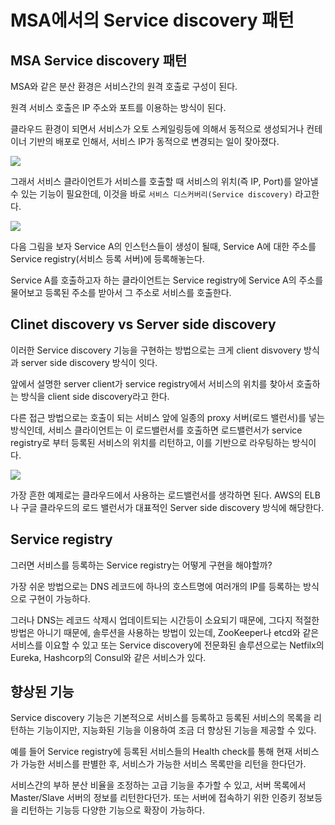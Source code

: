 # MSA에서의 Service discovery 패턴

## MSA Service discovery 패턴
MSA와 같은 분산 환경은 서비스간의 원격 호출로 구성이 된다.
  
원격 서비스 호출은 IP 주소와 포트를 이용하는 방식이 된다.
  
클라우드 환경이 되면서 서비스가 오토 스케일링등에 의해서 동적으로 생성되거나 컨테이너 기반의 배포로 인해서, 서비스 IP가 동적으로 변경되는 일이 잦아졌다.

![](https://img1.daumcdn.net/thumb/R1280x0/?scode=mtistory2&fname=https%3A%2F%2Ft1.daumcdn.net%2Fcfile%2Ftistory%2F99AD92335AD610DE16)

그래서 서비스 클라이언트가 서비스를 호출할 때 서비스의 위치(즉 IP, Port)를 알아낼 수 있는 기능이 필요한데, 이것을 바로 `서비스 디스커버리(Service discovery)` 라고한다.
  
![](https://img1.daumcdn.net/thumb/R1280x0/?scode=mtistory2&fname=https%3A%2F%2Ft1.daumcdn.net%2Fcfile%2Ftistory%2F99E912455AD610DE09)

다음 그림을 보자 Service A의 인스턴스들이 생성이 될때, Service A에 대한 주소를 Service registry(서비스 등록 서버)에 등록해놓는다.
  
Service A를 호출하고자 하는 클라이언트는 Service registry에 Service A의 주소를 물어보고 등록된 주소를 받아서 그 주소로 서비스를 호출한다.

## Clinet discovery vs Server side discovery
이러한 Service discovery 기능을 구현하는 방법으로는 크게 client disvovery 방식과 server side discovery 방식이 잇다.
  
앞에서 설명한 server client가 service registry에서 서비스의 위치를 찾아서 호출하는 방식을 client side discovery라고 한다.
  
다른 접근 방법으로는 호출이 되는 서비스 앞에 일종의 proxy 서버(로드 밸런서)를 넣는 방식인데, 서비스 클라이언트는 이 로드밸런서를 호출하면 로드밸런서가 service registry로 부터 등록된 서비스의 위치를 리턴하고, 이를 기반으로 라우팅하는 방식이다.

![](https://img1.daumcdn.net/thumb/R1280x0/?scode=mtistory2&fname=https%3A%2F%2Ft1.daumcdn.net%2Fcfile%2Ftistory%2F99AF813E5AD610DE03)

가장 흔한 예제로는 클라우드에서 사용하는 로드밸런서를 생각하면 된다. AWS의 ELB나 구글 클라우드의 로드 밸런서가 대표적인 Server side discovery 방식에 해당한다.

## Service registry
그러면 서비스를 등록하는 Service registry는 어떻게 구현을 해야할까?  
  
가장 쉬운 방법으로는 DNS 레코드에 하나의 호스트명에 여러개의 IP를 등록하는 방식으로 구현이 가능하다.
  
그러나 DNS는 레코드 삭제시 업데이트되는 시간등이 소요되기 때문에, 그다지 적절한 방법은 아니기 때문에, 솔루션을 사용하는 방법이 있는데, ZooKeeper나 etcd와 같은 서비스를 이요할 수 있고 또는 Service discovery에 전문화된 솔루션으로는 Netfilx의 Eureka, Hashcorp의 Consul와 같은 서비스가 있다.

## 향상된 기능
Service discovery 기능은 기본적으로 서비스를 등록하고 등록된 서비스의 목록을 리턴하는 기능이지만, 지능화된 기능을 이용하여 조금 더 향상된 기능을 제공할 수 있다.
  
예를 들어 Service registry에 등록된 서비스들의 Health check를 통해 현재 서비스가 가능한 서비스를 판별한 후, 서비스가 가능한 서비스 목록만을 리턴을 한다던가.
  
서비스간의 부하 분산 비율을 조정하는 고급 기능을 추가할 수 있고, 서버 목록에서 Master/Slave 서버의 정보를 리턴한다던가. 또는 서버에 접속하기 위한 인증키 정보등을 리턴하는 기능등 다양한 기능으로 확장이 가능하다.